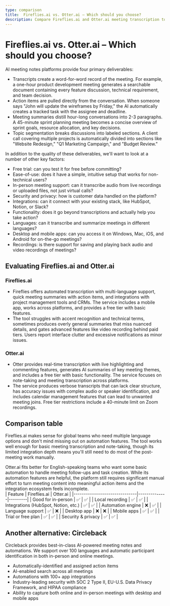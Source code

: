 ```yaml
---
type: comparison
title:  Fireflies.ai vs. Otter.ai – Which should you choose?
description: Compare Fireflies.ai and Otter.ai meeting transcription tools, explore their key features, pricing, and discover Circleback as an alternative solution.
---
```


# Fireflies.ai vs. Otter.ai – Which should you choose?  
AI meeting notes platforms provide four primary deliverables:  
  
* Transcripts create a word-for-word record of the meeting. For example, a one-hour product development meeting generates a searchable document containing every feature discussion, technical requirement, and team decision.  
* Action items are pulled directly from the conversation. When someone says "John will update the wireframes by Friday," the AI automatically creates a tracked task with the assignee and deadline.  
* Meeting summaries distill hour-long conversations into 2-3 paragraphs. A 45-minute sprint planning meeting becomes a concise overview of sprint goals, resource allocation, and key decisions.  
* Topic segmentation breaks discussions into labeled sections. A client call covering multiple projects is automatically divided into sections like "Website Redesign," "Q1 Marketing Campaign," and "Budget Review."  
  
In addition to the quality of these deliverables, we'll want to look at a number of other key factors:  
  
* Free trial: can you test it for free before committing?  
* Ease-of-use: does it have a simple, intuitive setup that works for non-technical users?  
* In-person meeting support: can it transcribe audio from live recordings or uploaded files, not just virtual calls?  
* Security and privacy: how is customer data handled on the platform?  
* Integrations: can it connect with your existing stack, like HubSpot, Notion, or Slack?  
* Functionality: does it go beyond transcriptions and actually help you take action?  
* Languages: can it transcribe and summarize meetings in different languages?  
* Desktop and mobile apps: can you access it on Windows, Mac, iOS, and Android for on-the-go meetings?  
* Recordings: is there support for saving and playing back audio and video recordings of meetings?    
## Evaluating Fireflies.ai and Otter.ai  
### Fireflies.ai
* Fireflies offers automated transcription with multi-language support, quick meeting summaries with action items, and integrations with project management tools and CRMs. The service includes a mobile app, works across platforms, and provides a free tier with basic features.
* The tool struggles with accent recognition and technical terms, sometimes produces overly general summaries that miss nuanced details, and gates advanced features like video recording behind paid tiers. Users report interface clutter and excessive notifications as minor issues.

### Otter.ai
* Otter provides real-time transcription with live highlighting and commenting features, generates AI summaries of key meeting themes, and includes a free tier with basic functionality. The service focuses on note-taking and meeting transcription across platforms.
* The service produces verbose transcripts that can lack clear structure, has accuracy issues with complex audio or speaker identification, and includes calendar management features that can lead to unwanted meeting joins. Free tier restrictions include a 40-minute limit on Zoom recordings.  
## Comparison table    
Fireflies.ai makes sense for global teams who need multiple language options and don't mind missing out on automation features. The tool works well enough for basic meeting transcription and note-taking, though its limited integration depth means you'll still need to do most of the post-meeting work manually.

Otter.ai fits better for English-speaking teams who want some basic automation to handle meeting follow-ups and task creation. While its automation features are helpful, the platform still requires significant manual effort to turn meeting content into meaningful action items and the integration ecosystem feels incomplete.  
| Feature                        | Fireflies.ai | Otter.ai |
|-------------------------------|--------------|---------|
| Good for in-person             | ✅           | ✅      |
| Local recording                | ✅           | ✅      |
| Integrations (HubSpot, Notion, etc.) | ✅           | ✅      |
| Automation engine              | ❌           | ✅      |
| Language support               | ✅           | ❌      |
| Desktop app                    | ❌           | ❌      |
| Mobile apps                    | ✅           | ✅      |
| Trial or free plan             | ✅           | ✅      |
| Security & privacy             | ✅           | ✅      |  
## Another alternative: Circleback  
Circleback provides best-in-class AI-powered meeting notes and automations. We support over 100 languages and automatic participant identification in both in-person and online meetings.  
  
* Automatically-identified and assigned action items  
* AI-enabled search across all meetings  
* Automations with 100+ app integrations  
* Industry-leading security with SOC 2 Type II, EU-U.S. Data Privacy Framework, and HIPAA compliance  
* Ability to capture both online and in-person meetings with desktop and mobile apps  